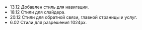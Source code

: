 - 13.12 Добавлен стиль для навигации.
- 18.12 Стили для слайдера.
- 20.12 Стили для обратной связи, главной страницы и услуг.
- 6.02 Стили для разрешения 1024px.
